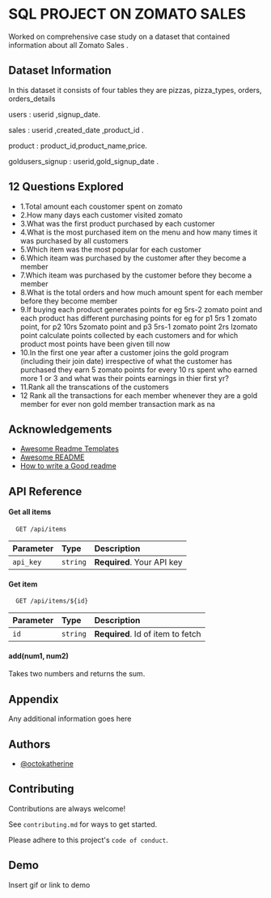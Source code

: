 
# SQL PROJECT ON ZOMATO SALES 

Worked on  comprehensive case study on a dataset that contained information about all Zomato Sales .


## Dataset Information
 In this dataset it consists of four tables they are pizzas, pizza_types, orders, orders_details

 users : userid ,signup_date.

 sales : userid ,created_date ,product_id .

 product : product_id,product_name,price.

 goldusers_signup : userid,gold_signup_date .





##  12 Questions Explored


- 1.Total amount each coustomer spent on zomato
- 2.How many days each customer visited zomato
- 3.What was the first product purchased by each customer
- 4.What is the most purchased item on the menu and how many times it was purchased by all customers
- 5.Which item was the most popular for each customer
- 6.Which iteam was purchased by the customer after they become a member
- 7.Which iteam was purchased by the customer before they become a member
- 8.What is the total orders and how much amount spent for each member before they become member
- 9.If buying each product generates points for eg 5rs-2 zomato point and each product has different purchasing points for eg for p1 5rs 1 zomato point, for p2 10rs 5zomato point and p3 5rs-1 zomato point 2rs Izomato point calculate points collected by each customers and for which product most points have been given till now
- 10.In the first one year after a customer joins the gold program (including their join date) irrespective of what the customer has purchased they earn 5 zomato points for every 10 rs spent who earned more 1 or 3 and what was their points earnings in thier first yr?
- 11.Rank all the  transcations of the customers
- 12 Rank all the transactions for each member whenever they are a gold member for ever non gold member transaction mark as na

## Acknowledgements

 - [Awesome Readme Templates](https://awesomeopensource.com/project/elangosundar/awesome-README-templates)
 - [Awesome README](https://github.com/matiassingers/awesome-readme)
 - [How to write a Good readme](https://bulldogjob.com/news/449-how-to-write-a-good-readme-for-your-github-project)


## API Reference

#### Get all items

```http
  GET /api/items
```

| Parameter | Type     | Description                |
| :-------- | :------- | :------------------------- |
| `api_key` | `string` | **Required**. Your API key |

#### Get item

```http
  GET /api/items/${id}
```

| Parameter | Type     | Description                       |
| :-------- | :------- | :-------------------------------- |
| `id`      | `string` | **Required**. Id of item to fetch |

#### add(num1, num2)

Takes two numbers and returns the sum.


## Appendix

Any additional information goes here


## Authors

- [@octokatherine](https://www.github.com/octokatherine)


## Contributing

Contributions are always welcome!

See `contributing.md` for ways to get started.

Please adhere to this project's `code of conduct`.


## Demo

Insert gif or link to demo

